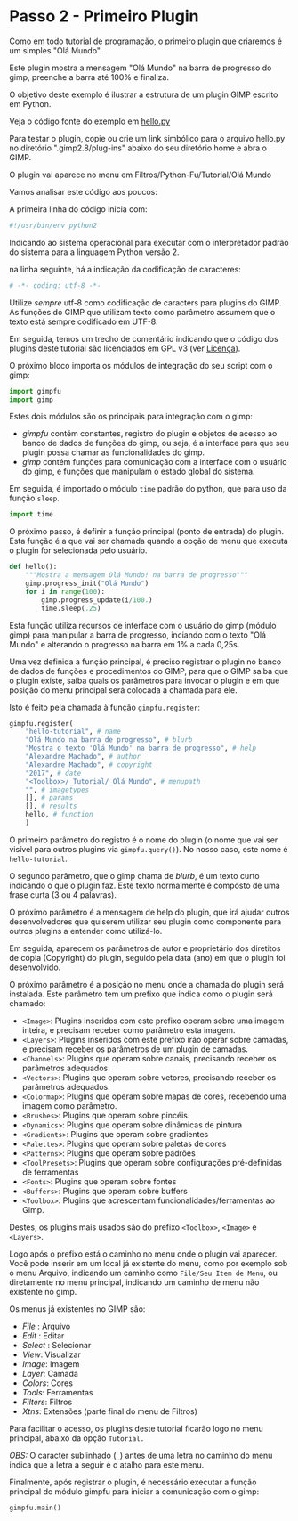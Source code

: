 # Passo 2 - Primeiro Plugin

Como em todo tutorial de programação, o primeiro plugin que criaremos é um
simples "Olá Mundo".

Este plugin mostra a mensagem "Olá Mundo" na barra de progresso do gimp,
preenche a barra até 100% e finaliza.

O objetivo deste exemplo é ilustrar a estrutura de um plugin GIMP escrito em
Python.

Veja o código fonte do exemplo em [hello.py](../hello/hello.py)

Para testar o plugin, copie ou crie um link simbólico para o arquivo 
hello.py no diretório ".gimp2.8/plug-ins" abaixo do seu diretório home
e abra o GIMP.

O plugin vai aparece no menu em Filtros/Python-Fu/Tutorial/Olá Mundo

Vamos analisar este código aos poucos:

A primeira linha do código inicia com:

```python
#!/usr/bin/env python2
```

Indicando ao sistema operacional para executar com o interpretador padrão do
sistema para a linguagem Python versão 2.

na linha seguinte, há a indicação da codificação de caracteres:

```python
# -*- coding: utf-8 -*-
```

Utilize *sempre* utf-8 como codificação de caracters para plugins do GIMP. As
funções do GIMP que utilizam texto como parâmetro assumem que o texto está
sempre codificado em UTF-8.

Em seguida, temos um trecho de comentário indicando que o código dos plugins
deste tutorial são licenciados em GPL v3 (ver [Licença](../LICENSE.txt)).

O próximo bloco importa os módulos de integração do seu script com o gimp:

```python
import gimpfu
import gimp
```

Estes dois módulos são os principais para integração com o gimp: 

* *gimpfu* contém constantes, registro do plugin e objetos de acesso ao banco 
  de dados de funções do gimp, ou seja, é a interface para que seu plugin possa
  chamar as funcionalidades do gimp.
* *gimp* contém funções para comunicação com a interface com o usuário do gimp,
  e funções que manipulam o estado global do sistema.
  
Em seguida, é importado o módulo `time` padrão do python, que para uso da função
`sleep`.

```python
import time
```

O próximo passo, é definir a função principal (ponto de entrada) do plugin.
Esta função é a que vai ser chamada quando a opção de menu que executa o plugin
for selecionada pelo usuário.

```python
def hello():
    """Mostra a mensagem Olá Mundo! na barra de progresso"""
    gimp.progress_init("Olá Mundo")
    for i in range(100):
        gimp.progress_update(i/100.)
        time.sleep(.25)
```

Esta função utiliza recursos de interface com o usuário do gimp (módulo gimp)
para manipular a barra de progresso, inciando com o texto "Olá Mundo" e
alterando o progresso na barra em 1% a cada 0,25s.

Uma vez definida a função principal, é preciso registrar o plugin no banco de
dados de funções e procedimentos do GIMP, para que o GIMP saiba que o plugin
existe, saiba quais os parâmetros para invocar o plugin e em que posição do menu
principal será colocada a chamada para ele.

Isto é feito pela chamada à função `gimpfu.register`:

```python
gimpfu.register(
    "hello-tutorial", # name
    "Olá Mundo na barra de progresso", # blurb
    "Mostra o texto 'Olá Mundo' na barra de progresso", # help
    "Alexandre Machado", # author
    "Alexandre Machado", # copyright
    "2017", # date
    "<Toolbox>/_Tutorial/_Olá Mundo", # menupath
    "", # imagetypes
    [], # params
    [], # results
    hello, # function
    )
```

O primeiro parâmetro do registro é o nome do plugin (o nome que vai ser visível
para outros plugins via `gimpfu.query()`). No nosso caso, este nome é
`hello-tutorial`.

O segundo parâmetro, que o gimp chama de *blurb*, é um texto curto indicando o
que o plugin faz. Este texto normalmente é composto de uma frase curta (3 ou 4
palavras).

O próximo parâmetro é a mensagem de help do plugin, que irá ajudar outros
desenvolvedores que quiserem utilizar seu plugin como componente para outros
plugins a entender como utilizá-lo.

Em seguida, aparecem os parâmetros de autor e proprietário dos diretitos de
cópia (Copyright) do plugin, seguido pela data (ano) em que o plugin foi
desenvolvido.

O próximo parâmetro é a posição no menu onde a chamada do plugin será
instalada. Este parâmetro tem um prefixo que indica como o plugin será chamado:

* `<Image>`: Plugins inseridos com este prefixo operam sobre uma imagem inteira, 
  e precisam receber como parâmetro esta imagem.
* `<Layers>`: Plugins inseridos com este prefixo irão operar sobre camadas, e
  precisam receber os parâmetros de um plugin de camadas.
* `<Channels>`: Plugins que operam sobre canais, precisando receber os
  parâmetros adequados.
* `<Vectors>`: Plugins que operam sobre vetores, precisando receber os
  parâmetros adequados.
* `<Colormap>`: Plugins que operam sobre mapas de cores, recebendo uma imagem
  como parâmetro.
* `<Brushes>`: Plugins que operam sobre pincéis. 
* `<Dynamics>`: Plugins que operam sobre dinâmicas de pintura
* `<Gradients>`: Plugins que operam sobre gradientes
* `<Palettes>`: Plugins que operam sobre paletas de cores
* `<Patterns>`: Plugins que operam sobre padrões
* `<ToolPresets>`: Plugins que operam sobre configurações pré-definidas de ferramentas
* `<Fonts>`: Plugins que operam sobre fontes
* `<Buffers>`: Plugins que operam sobre buffers
* `<Toolbox>`: Plugins que acrescentam funcionalidades/ferramentas ao Gimp.

Destes, os plugins mais usados são do prefixo `<Toolbox>`, `<Image>` e
`<Layers>`.

Logo após o prefixo está o caminho no menu onde o plugin vai aparecer. Você pode
inserir em um local já existente do menu, como por exemplo sob o menu Arquivo,
indicando um caminho como `File/Seu Item de Menu`, ou diretamente no menu
principal, indicando um caminho de menu não existente no gimp.

Os menus já existentes no GIMP são:

* *File* : Arquivo
* *Edit* : Editar
* *Select* : Selecionar
* *View*: Visualizar
* *Image*: Imagem
* *Layer*: Camada
* *Colors*: Cores
* *Tools*: Ferramentas
* *Filters*: Filtros
* *Xtns*: Extensões (parte final do menu de Filtros)

Para facilitar o acesso, os plugins deste tutorial ficarão logo no menu
principal, abaixo da opção `Tutorial.`


*OBS:* O caracter sublinhado (`_`) antes de uma letra no caminho do menu indica
que a letra a seguir é o atalho para este menu.




Finalmente, após registrar o plugin, é necessário executar a função principal do
módulo gimpfu para iniciar a comunicação com o gimp:

```python
gimpfu.main()
```
